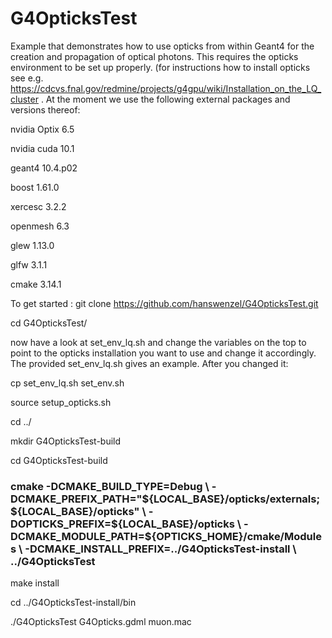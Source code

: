# G4OpticksTest
Example that demonstrates how to use opticks from within Geant4 for the creation and propagation of optical photons. This requires the opticks environment to be set up properly. (for instructions how to install opticks see e.g. https://cdcvs.fnal.gov/redmine/projects/g4gpu/wiki/Installation_on_the_LQ_cluster . At the moment we use the following external packages and versions thereof:  

nvidia Optix 6.5

nvidia cuda 10.1

geant4 10.4.p02

boost 1.61.0

xercesc 3.2.2

openmesh 6.3

glew 1.13.0

glfw 3.1.1

cmake 3.14.1




To get started : 
git clone https://github.com/hanswenzel/G4OpticksTest.git

cd G4OpticksTest/

now have a look at set_env_lq.sh and change the variables on the top to point to the opticks installation you want to use and change it accordingly. The provided set_env_lq.sh gives an example.  After you changed it:

cp set_env_lq.sh set_env.sh

source setup_opticks.sh 

cd ../

mkdir G4OpticksTest-build

cd G4OpticksTest-build
<h3>
cmake   -DCMAKE_BUILD_TYPE=Debug \
-DCMAKE_PREFIX_PATH="${LOCAL_BASE}/opticks/externals;${LOCAL_BASE}/opticks" \
-DOPTICKS_PREFIX=${LOCAL_BASE}/opticks \
-DCMAKE_MODULE_PATH=${OPTICKS_HOME}/cmake/Modules \
-DCMAKE_INSTALL_PREFIX=../G4OpticksTest-install \
../G4OpticksTest
</h3>
make install

cd ../G4OpticksTest-install/bin

./G4OpticksTest G4Opticks.gdml muon.mac

